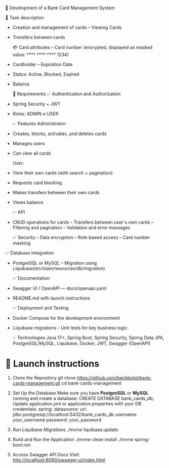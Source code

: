 🚀 Development of a Bank Card Management System

📝 Task description
- Creation and management of cards
– Viewing Cards
- Transfers between cards

  💳 Card attributes
– Card number (encrypted, displayed as masked value: **** **** **** 1234)
- Cardholder
– Expiration Date
- Status: Active, Blocked, Expired
- Balance

  🧾 Requirements
  ✅ Authentication and Authorization
- Spring Security + JWT
- Roles: ADMIN и USER

  ✅ Features
Administrator:
- Creates, blocks, activates ,and deletes cards
- Manages users
- Can view all cards

  User:
- View their own cards (with search + pagination)
- Requests card blocking
- Makes transfers between their own cards
- Views balance

  ✅ API
- CRUD operations for cards
– Transfers between user`s own cards
– Filtering and pagination
– Validation and error messages

  ✅ Security
– Data encryption
– Role-based access
– Card number masking

✅ Database Integration
- PostgreSQL or MySQL
– Migration using Liquibase(src/main/resources/db/migration)

  ✅ Documentation
- Swagger UI / OpenAPI — docs/openapi.yaml
- README.md with launch instructions

  ✅ Deployment and Testing
- Docker Compose for the development environment
- Liquibase migrations
– Unit tests for key business logic

  💡 Technologies
  Java 17+, Spring Boot, Spring Security, Spring Data JPA, PostgreSQL/MySQL, Liquibase, Docker, JWT, Swagger (OpenAPI)


# **🧾 Launch instructions**

1. Clone the Repository
git clone <https://github.com/beckbolot/bank-cards-management.git>
cd bank-cards-management

2. Set Up the Database
Make sure you have **PostgreSQL** or **MySQL** running and create a database:
CREATE DATABASE bank_cards_db;
Update application.yml or application.properties with your DB credentials:
spring:
datasource:
url: jdbc:postgresql://localhost:5432/bank_cards_db
username: your_username
password: your_password

3. Run Liquibase Migrations
./mvnw liquibase:update

4. Build and Run the Application
./mvnw clean install
./mvnw spring-boot:run

5. Access Swagger API Docs
Visit:  
<http://localhost:8090/swagger-ui/index.html>